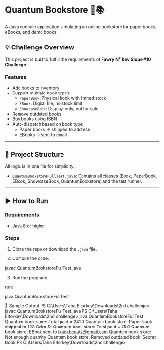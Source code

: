 # Quantum Bookstore 🛒📚

A Java console application simulating an online bookstore for paper books, eBooks, and demo books.

## 💡 Challenge Overview

This project is built to fulfill the requirements of **Fawry N² Dev Slope #10 Challenge**.

### Features

- Add books to inventory
- Support multiple book types:
  - `PaperBook`: Physical book with limited stock
  - `EBook`: Digital file, no stock limit
  - `ShowcaseBook`: Display-only, not for sale
- Remove outdated books
- Buy books using ISBN
- Auto-dispatch based on book type:
  - Paper books → shipped to address
  - EBooks → sent to email

---

## 📁 Project Structure

All logic is in one file for simplicity:

- `QuantumBookstoreFullTest.java`: Contains all classes (Book, PaperBook, EBook, ShowcaseBook, QuantumBookstore) and the test runner.

---

## ▶️ How to Run

### Requirements

- Java 8 or higher

### Steps

1. Clone the repo or download the `.java` file.

2. Compile the code:


javac QuantumBookstoreFullTest.java

3. Run the program:

run:

java QuantumBookstoreFullTest

🧪 Sample Output
PS C:\Users\Taha Eltorkey\Downloads\2nd challenge> javac QuantumBookstoreFullTest.java
PS C:\Users\Taha Eltorkey\Downloads\2nd challenge> java QuantumBookstoreFullTest
Quantum book store: Total paid = 241.0
Quantum book store: Paper book shipped to 123 Cairo St 
Quantum book store: Total paid = 75.0
Quantum book store: EBook sent to blackbeauty@gmail.com
Quantum book store: Not enough quantity
Quantum book store: Removed outdated book: Secret Book
PS C:\Users\Taha Eltorkey\Downloads\2nd challenge> 

